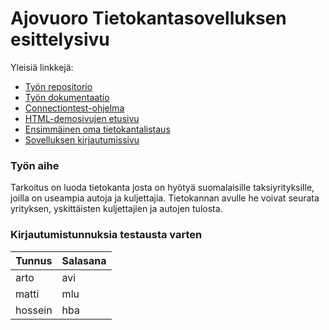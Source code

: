# Ajovuoro Tietokantasovelluksen esittelysivu

Yleisiä linkkejä:

* [Työn repositorio](https://github.com/hosseinbahmanpour/tsoha)
* [Työn dokumentaatio](https://github.com/hosseinbahmanpour/tsoha/tree/master/doc)
* [Connectiontest-ohjelma](http://t-xbax.users.cs.helsinki.fi/ConnectionTest/)
* [HTML-demosivujen etusivu](http://t-xbax.users.cs.helsinki.fi/taksidb/html-demo/kirjautuminendemo.html)
* [Ensimmäinen oma tietokantalistaus](http://t-xbax.users.cs.helsinki.fi/taksidb/Listaustesti)
* [Sovelluksen kirjautumissivu](http://t-xbax.users.cs.helsinki.fi/taksidb/)

### Työn aihe

 Tarkoitus on luoda tietokanta josta on hyötyä suomalaisille taksiyrityksille, joilla on useampia autoja ja kuljettajia. Tietokannan avulle he voivat seurata yrityksen, yskittäisten kuljettajien ja autojen tulosta.

### Kirjautumistunnuksia testausta varten


| Tunnus  | Salasana|
|---------|---------|
| arto    | avi     |
| matti   | mlu     |
| hossein | hba     |

